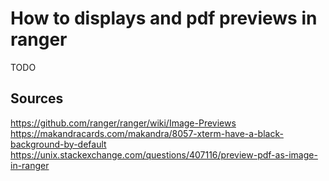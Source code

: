 # How to displays and pdf previews in ranger

TODO

## Sources 

https://github.com/ranger/ranger/wiki/Image-Previews
https://makandracards.com/makandra/8057-xterm-have-a-black-background-by-default
https://unix.stackexchange.com/questions/407116/preview-pdf-as-image-in-ranger
